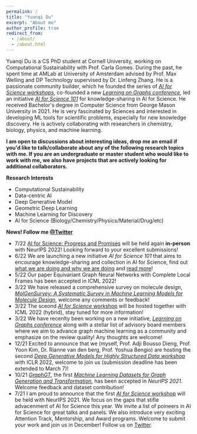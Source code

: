 ```yaml
---
permalink: /
title: "Yuanqi Du"
excerpt: "About me"
author_profile: true
redirect_from: 
  - /about/
  - /about.html
---
```


Yuanqi Du is a CS PhD student at Cornell University, working on Computational Sustainability with Prof. Carla Gomes. During the past, he spent time at AMLab at University of Amsterdam advised by Prof. Max Welling and DP Technology supervised by Dr. Linfeng Zhang. He is a passionate community builder, which he founded the series of [*AI for Science workshops*](https://ai4sciencecommunity.github.io/), co-founded a new [*Learning on Graphs conference*](https://logconference.github.io/), led an initiative [*AI for Science 101*](https://ai4science101.deepmodeling.com/en/latest/index.html) for knowledge-sharing in AI for Science. He received Bachelor's degree in Computer Science from George Mason University in 2021. He is very fascinated by Sciences and interested in developing ML tools for scientific problems, especially for new knowledge discovery. He is actively collaborating with researchers in chemistry, biology, physics, and machine learning.

**I am open to discussions about interesting ideas, drop me an email if you'd like to talk/collaborate about any of the following research topics with me. If you are an undergraduate or master student who would like to work with me, we also have projects that are actively looking for additional collaborators.**

**Research Interests**
  * Computational Sustainability
  * Data-centric AI
  * Deep Generative Model
  * Geometric Deep Learning
  * Machine Learning for Discovery
  * AI for Science (Biology/Chemistry/Physics/Material/Drug/etc)
  
**News! Follow me [@Twitter](https://twitter.com/YuanqiD)**
* 7/22 [AI for Science: Progress and Promises](https://ai4sciencecommunity.github.io/) will be held again **in-person** with NeurIPS 2022! Looking forward to your excellent submissions! 
* 6/22 We are launching a new initiative *AI for Science 101* that aims to encourage knowledge-sharing and collection in AI for Science, find out [what we are doing and why we are doing](https://t.co/VAL6kuSqyY) and [read more](https://ai4science101.deepmodeling.com/en/latest/index.html)!  
* 5/22 Our paper Equivariant Graph Neural Networks with Complete Local Frames has been accepted in ICML 2022! 
* 3/22 We have released a comprehensive survey on molecule design, [*MolGenSurvey: A Systematic Survey in Machine Learning Models for Molecule Design*](https://arxiv.org/pdf/2203.14500.pdf), welcome any comments or feedback!
* 3/22 The sceond [*AI for Science* workshop](http://www.ai4science.net/icml22/) will be hosted together with ICML 2022 (hybrid), stay tuned for more information!
* 3/22 We have recenlty been working on a new initiative, [*Learning on Graphs conference*](https://logconference.github.io/) along with a stellar list of advisory board members where we aim to advance graph machine learning as a community and emphasize on the review quality! Any thoughts are welcome!
* 12/21 Excited to announce that we (myself, Prof. Adji Bousso Dieng, Prof. Yoon Kim, Dr. Rianne van den berg, Prof. Yoshua Bengio) are hosting the second [*Deep Generative Models for Highly Structured Data workshop*](https://deep-gen-struct.github.io/) with ICLR 2022, welcome to join us (submission deadline has been extended to March 7)!
* 10/21 [*GraphGT*](https://graphgt.github.io/), the first [*Machine Learning Datasets for Graph Generation and Transformation*](https://graphgt.github.io/), has been accepted in *NeurIPS 2021*. Welcome feedback and dataset contribution!
* 7/21 I am proud to announce that the first [*AI for Science* workshop](https://ai4sciencecommunity.github.io/) will be held with NeurIPS 2021. We focus on the gaps that stifle advacenment of AI for Science this year. We invite a list of poineers in AI for Science for great talks and panels. We also introduce very exciting Attention Track, Mentorship, and Award programs. Welcome to submit your work and join us in December! Follow us on [Twitter](https://twitter.com/AI_for_Science).

<!--**Selected Publications**-->
<!--* MolGenSurvey: A Systematic Survey in Machine Learning Models for Molecule Design. **Yuanqi Du**\*, Tianfan Fu\*, Jimeng Sun, Shengchao Liu. Preprint at [Arxiv](https://arxiv.org/pdf/2203.14500.pdf).  -->
<!--* A Survey on Deep Graph Generation: Methods and Applications. **Yuanqi Du\***, Yanqiao Zhu\*, Yinkai Wang\*, Jieyu Zhang, Qiang Liu, Shu Wu. Preprint at [Arxiv](https://arxiv.org/pdf/2203.06714.pdf). -->
<!--* Disentangled Spatiotemporal Graph Generative Models. **Yuanqi Du**\*, Xiaojie Guo\*, Hengning Cao, Yanfang Ye, Liang Zhao. In Thirty-Sixth AAAI Conference on Artificial Intelligence (*AAAI*) 2022. (**Oral**)-->
<!--* Interpreting Molecular Space with Deep Generative Models. **Yuanqi Du**, Xian Liu, Shengchao Liu, Jieyu Zhang, Bolei Zhou. In ELLIS *ML4Molecules* workshop 2021. (**Oral**)-->
<!--* GraphGT: Machine Learning Datasets for Graph Generation and Transformation. **Yuanqi Du**\*, Shiyu Wang\*, et al. In Neural Information Processing Systems (*NeurIPS*) 2021 Datasets and Benchmarks track.-->
<!--* Deep Generative Model for Spatial Networks. Xiaojie Guo\*, **Yuanqi Du**\*, Liang Zhao. In ACM SIGKDD Conference on Knowledge Discovery and Data Mining (*KDD*) 2021.-->

